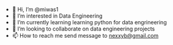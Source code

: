 - 👋 Hi, I’m @miwas1
- 👀 I’m interested in Data Engineering
- 🌱 I’m currently learning learning python for data engrineering
- 💞️ I’m looking to collaborate on data engineering projects
- 📫 How to reach me send message to <nexxyb@gmail.com>

<!---
miwas1/miwas1 is a ✨ special ✨ repository because its `README.md` (this file) appears on your GitHub profile.
You can click the Preview link to take a look at your changes.
--->
